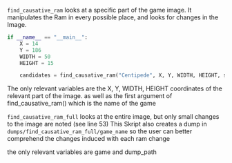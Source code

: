 `find_causative_ram` looks at a specific part of the game image.
It manipulates the Ram in every possible place, and looks for changes in the
Image.

````python
if __name__ == "__main__":
    X = 14
    Y = 186
    WIDTH = 50
    HEIGHT = 15

    candidates = find_causative_ram("Centipede", X, Y, WIDTH, HEIGHT, show_plot=True)
````
The only relevant variables are the X, Y, WIDTH, HEIGHT coordinates of the 
relevant part of the image.
as well as the first argument of find_causative_ram() which is the 
name of the game


`find_causative_ram_full` looks at the entire image, but only small changes
to the image are noted (see line 53) 
This Skript also creates a dump in `dumps/find_causative_ram_full/game_name`
so the user can better comprehend the changes induced with each ram change

the only relevant variables are game and dump_path

